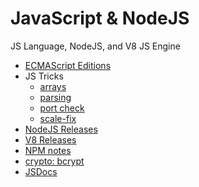 # JavaScript & NodeJS

JS Language, NodeJS, and V8 JS Engine

- [ECMAScript Editions](https://github.com/begin-again/releases/blob/main/ecma-script.md)
- JS Tricks
  - [arrays](./array.md)
  - [parsing](./parsing.md)
  - [port check](./port-check.js)
  - [scale-fix](./scale.fix.js)
- [NodeJS Releases](https://github.com/begin-again/releases/blob/main/node/index.md)
- [V8 Releases](https://github.com/begin-again/releases/blob/main/v8/releases.md)
- [NPM notes](https://github.com/begin-again/releases/blob/main/npm-release.md)
- [crypto: bcrypt](./crypto-bcrypt.md)
- [JSDocs](./jsdoc-comments-basics.md)
